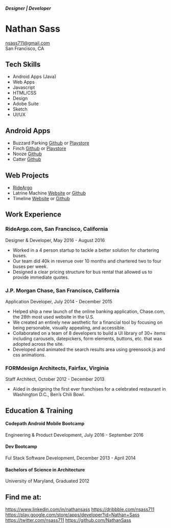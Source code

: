 ##### Designer | Developer
# Nathan Sass
nsass711@gmail.com  
San Francisco, CA

## Tech Skills 
 - Android Apps (Java)
 - Web Apps
 - Javascript
 - HTML/CSS
 - Design
 - Adobe Suite
 - Sketch
 - UI/UX

## Android Apps
  - Buzzard Parking [Github](https://github.com/BuzzardParking/buzzard-android) or [Playstore](https://play.google.com/store/apps/details?id=com.buzzardparking.buzzard)
  - Finch [Github](https://github.com/NathanSass/Finch) or [Playstore](https://play.google.com/store/apps/details?id=com.nathansass.finch)
  - Nooze [Github](https://github.com/NathanSass/Nooze)
  - Catter [Github](https://github.com/NathanSass/Catter)
  
## Web Projects
 - [RideArgo](https://rideargo.com)  
 - Latrine Machine [Website](https://young-dusk-3643.herokuapp.com/) or [Github](https://github.com/NathanSass/adaRR)
 - Timeline [Website](http://nathansass.github.io/Life-Timeline/) or [Github](https://github.com/NathanSass/Life-Timeline) 
   
## Work Experience
### RideArgo.com, San Francisco, California
Designer & Developer, May 2016 - August 2016
- Worked in a 4 person startup to tackle a better solution for chartering buses.
- Our team did 40k in revenue over 10 months and chartered two to four buses per week.
- Designed a clear pricing structure for bus rental that allowed us to provide immediate quotes.

### J.P. Morgan Chase, San Francisco, California
Application Developer,  July 2014 - December 2015
- Helped ship a new launch of the online banking application, Chase.com, the 28th most used website in the U.S.
- We created an entirely new aesthetic for a financial tool by focusing on being personable, visually appealing, and accessible.
- Collaborated on a team of 8 developers to build a UI library of 30+ items including carousels, datepickers, form elements, buttons, etc. that was adopted across the site.
- Developed and animated the search results area using greensock.js and css animations.

### FORMdesign Architects, Fairfax, Virginia
Staff Architect, October 2012 - December 2013
- Aided in designing the first ever franchises for a celebrated restaurant in Washington D.C.,
Ben’s Chili Bowl.

## Education & Training

#### Codepath Android Mobile Bootcamp
Engineering & Product Development,  July 2016 - September 2016

#### Dev Bootcamp
Ful Stack Software Development, December 2013 - April 2014

#### Bachelors of Science in Architecture
University of Maryland, Graduated 2012

## Find me at:
https://www.linkedin.com/in/nathansass
https://dribbble.com/nsass711
https://play.google.com/store/apps/developer?id=Nathan+Sass
https://twitter.com/nsass711
https://github.com/NathanSass
